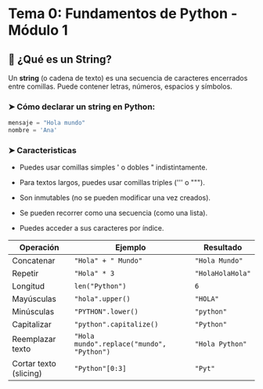 # Tema 0: Fundamentos de Python - Módulo 1

## 📌 ¿Qué es un String?

Un **string** (o cadena de texto) es una secuencia de caracteres encerrados entre comillas. Puede contener letras, números, espacios y símbolos.

### ➤ Cómo declarar un string en Python:

```python
mensaje = "Hola mundo"
nombre = 'Ana'
```

### ➤ Caracteristicas

- Puedes usar comillas simples ' o dobles " indistintamente.

- Para textos largos, puedes usar comillas triples (''' o """).

- Son inmutables (no se pueden modificar una vez creados).

- Se pueden recorrer como una secuencia (como una lista).

- Puedes acceder a sus caracteres por índice.

| Operación              | Ejemplo                                      | Resultado        |
|------------------------|----------------------------------------------|------------------|
| Concatenar             | `"Hola" + " Mundo"`                          | `"Hola Mundo"`   |
| Repetir                | `"Hola" * 3`                                 | `"HolaHolaHola"` |
| Longitud               | `len("Python")`                              | `6`              |
| Mayúsculas             | `"hola".upper()`                             | `"HOLA"`         |
| Minúsculas             | `"PYTHON".lower()`                           | `"python"`       |
| Capitalizar            | `"python".capitalize()`                      | `"Python"`       |
| Reemplazar texto       | `"Hola mundo".replace("mundo", "Python")`    | `"Hola Python"`  |
| Cortar texto (slicing) | `"Python"[0:3]`                              | `"Pyt"`          |
